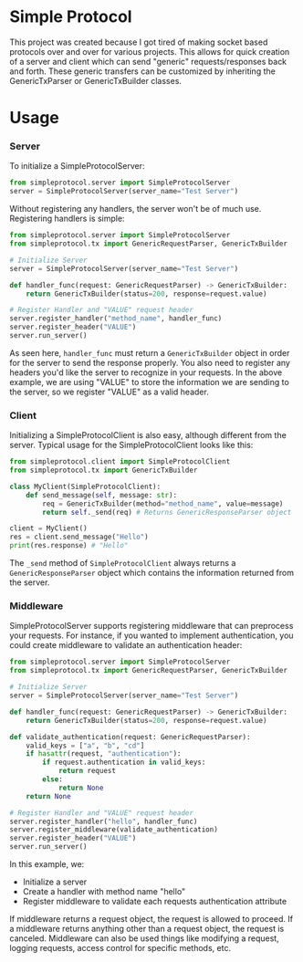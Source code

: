 # Simple Protocol
This project was created because I got tired of making socket based protocols over and over for various projects. 
This allows for quick creation of a server and client which can send "generic" requests/responses back and forth.
These generic transfers can be customized by inheriting the GenericTxParser or GenericTxBuilder classes.

# Usage

### Server
To initialize a SimpleProtocolServer:
```python
from simpleprotocol.server import SimpleProtocolServer
server = SimpleProtocolServer(server_name="Test Server")
```
Without registering any handlers, the server won't be of much use. Registering handlers is simple:
```python
from simpleprotocol.server import SimpleProtocolServer
from simpleprotocol.tx import GenericRequestParser, GenericTxBuilder

# Initialize Server
server = SimpleProtocolServer(server_name="Test Server")

def handler_func(request: GenericRequestParser) -> GenericTxBuilder:
    return GenericTxBuilder(status=200, response=request.value)

# Register Handler and "VALUE" request header
server.register_handler("method_name", handler_func)
server.register_header("VALUE")
server.run_server()
```
As seen here, `handler_func` must return a `GenericTxBuilder` object in order for the server to send the response properly.
You also need to register any headers you'd like the server to recognize in your requests. In the above example, we are
using "VALUE" to store the information we are sending to the server, so we register "VALUE" as a valid header.

### Client
Initializing a SimpleProtocolClient is also easy, although different from the server. Typical usage for the SimpleProtocolClient
looks like this:
```python
from simpleprotocol.client import SimpleProtocolClient
from simpleprotocol.tx import GenericTxBuilder

class MyClient(SimpleProtocolClient):
    def send_message(self, message: str):
        req = GenericTxBuilder(method="method_name", value=message)
        return self._send(req) # Returns GenericResponseParser object

client = MyClient()
res = client.send_message("Hello")
print(res.response) # "Hello"
```
The `_send` method of `SimpleProtocolClient` always returns a `GenericResponseParser` object which contains the information
returned from the server. 

### Middleware
SimpleProtocolServer supports registering middleware that can preprocess your requests. For instance, if you wanted to 
implement authentication, you could create middleware to validate an authentication header:
```python
from simpleprotocol.server import SimpleProtocolServer
from simpleprotocol.tx import GenericRequestParser, GenericTxBuilder

# Initialize Server
server = SimpleProtocolServer(server_name="Test Server")

def handler_func(request: GenericRequestParser) -> GenericTxBuilder:
    return GenericTxBuilder(status=200, response=request.value)

def validate_authentication(request: GenericRequestParser):
    valid_keys = ["a", "b", "cd"]
    if hasattr(request, "authentication"):
        if request.authentication in valid_keys:
            return request
        else:
            return None
    return None

# Register Handler and "VALUE" request header
server.register_handler("hello", handler_func)
server.register_middleware(validate_authentication)
server.register_header("VALUE")
server.run_server()
```
In this example, we:
 * Initialize a server
 * Create a handler with method name "hello" 
 * Register middleware to validate each requests authentication attribute 

If middleware returns a request object, the request is allowed to proceed. If a middleware returns anything other than 
a request object, the request is canceled. Middleware can also be used things like modifying a request, logging requests,
access control for specific methods, etc.
